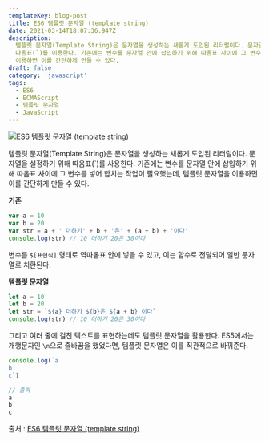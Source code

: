 ```yaml
---
templateKey: blog-post
title: ES6 템플릿 문자열 (template string)
date: 2021-03-14T18:07:36.947Z
description:
  템플릿 문자열(Template String)은 문자열을 생성하는 새롭게 도입된 리터럴이다. 문자열을 설정하기 위해
  따옴표(`)를 이용한다. 기존에는 변수를 문자열 안에 삽입하기 위해 따옴표 사이에 그 변수를 넣어 합치는 작업이 필요했는데, 템플릿문자열을
  이용하면 이를 간단하게 만들 수 있다.
draft: false
category: 'javascript'
tags:
  - ES6
  - ECMAScript
  - 템플릿 문자열
  - JavaScript
---
```


![ES6 템플릿 문자열 (template string)](/assets/es6.png 'ES6 템플릿 문자열 (template string)')

템플릿 문자열(Template String)은 문자열을 생성하는 새롭게 도입된 리터럴이다. 문자열을 설정하기 위해 따옴표(`)를 사용한다. 기존에는 변수를 문자열 안에 삽입하기 위해 따옴표 사이에 그 변수를 넣어 합치는 작업이 필요했는데, 템플릿 문자열을 이용하면 이를 간단하게 만들 수 있다.

**기존**

```javascript
var a = 10
var b = 20
var str = a + ' 더하기' + b + '은' + (a + b) + '이다'
console.log(str) // 10 더하기 20은 30이다
```

변수를 `$[표현식]` 형태로 역따옴표 안에 넣을 수 있고, 이는 함수로 전달되어 일반 문자열로 치환된다.

**템플릿 문자열**

```javascript
let a = 10
let b = 20
let str = `${a} 더하기 ${b}은 ${a + b} 이다`
console.log(str) // 10 더하기 20은 30이다
```

그리고 여러 줄에 걸친 텍스트를 표현하는데도 템플릿 문자열을 활용한다. ES5에서는 개행문자인 `\n`으로 줄바꿈을 했었다면, 템플릿 문자열은 이를 직관적으로 바꿔준다.

```javascript
console.log(`a
b
c`)

// 출력
a
b
c
```

출처 : [ES6 템플릿 문자열 (template string)](https://www.bottlehs.com/javascript/es6-%ED%85%9C%ED%94%8C%EB%A6%BF-%EB%AC%B8%EC%9E%90%EC%97%B4-template-string/ 'ES6 템플릿 문자열 (template string)')
